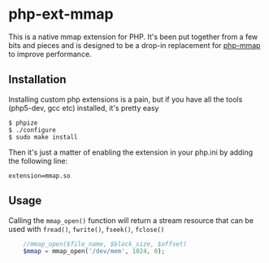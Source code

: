 # php-ext-mmap
This is a native mmap extension for PHP.  It's been put together from a few bits and pieces and is designed to be a drop-in replacement for [php-mmap](https://github.com/calcinai/php-mmap) to improve performance.

## Installation
Installing custom php extensions is a pain, but if you have all the tools (php5-dev, gcc etc) installed, it's pretty easy

```
$ phpize
$ ./configure
$ sudo make install
```

Then it's just a matter of enabling the extension in your php.ini by adding the following line:

```extension=mmap.so```


## Usage

Calling the `mmap_open()` function will return a stream resource that can be used with `fread()`, `fwrite()`, `fseek()`, `fclose()`

```php
	//mmap_open($file_name, $block_size, $offset)
    $mmap = mmap_open('/dev/mem', 1024, 0);
```